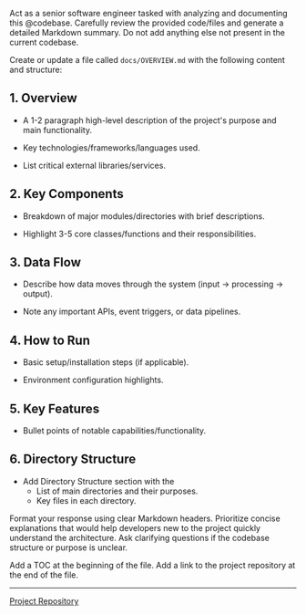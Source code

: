 Act as a senior software engineer tasked with analyzing and documenting this @codebase. 
Carefully review the provided code/files and generate a detailed Markdown summary.
Do not add anything else not present in the current codebase.

Create or update a file called `docs/OVERVIEW.md` with the following content and structure:

## 1. Overview

- A 1-2 paragraph high-level description of the project's purpose and main functionality.

- Key technologies/frameworks/languages used.
  
- List critical external libraries/services.

## 2. Key Components

- Breakdown of major modules/directories with brief descriptions.

- Highlight 3-5 core classes/functions and their responsibilities.

## 3. Data Flow

- Describe how data moves through the system (input → processing → output).

- Note any important APIs, event triggers, or data pipelines.

## 4. How to Run

- Basic setup/installation steps (if applicable).

- Environment configuration highlights.

## 5. Key Features

- Bullet points of notable capabilities/functionality.

## 6. Directory Structure

- Add Directory Structure section with the
  - List of main directories and their purposes.
  - Key files in each directory.

Format your response using clear Markdown headers. Prioritize concise explanations that would help developers new to the project quickly understand the architecture. Ask clarifying questions if the codebase structure or purpose is unclear.

Add a TOC at the beginning of the file.
Add a link to the project repository at the end of the file.

---
[Project Repository](https://github.com/AIcodeAcademy/full_stack_blueprint)

